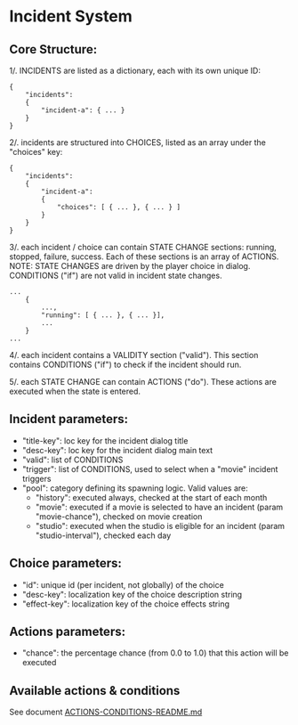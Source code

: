 ﻿# Incident System

## Core Structure:

1/. INCIDENTS are listed as a dictionary, each with its own unique ID:

    {
    	"incidents":
    	{
    		"incident-a": { ... }
    	}
    }

2/. incidents are structured into CHOICES, listed as an array under the "choices" key:

    {
    	"incidents":
    	{
    		"incident-a":
    		{
    			"choices": [ { ... }, { ... } ]
    		}
    	}
    }

3/. each incident / choice can contain STATE CHANGE sections: running, stopped, failure, success.
Each of these sections is an array of ACTIONS.
NOTE: STATE CHANGES are driven by the player choice in dialog. CONDITIONS ("if") are not valid in incident state changes.

    ...
    	{
    		...,
    		"running": [ { ... }, { ... }],
    		...
    	}
    ...

4/. each incident contains a VALIDITY section ("valid"). This section contains CONDITIONS ("if") to check if the incident should run.

5/. each STATE CHANGE can contain ACTIONS ("do"). These actions are executed when the state is entered.

## Incident parameters:

 - "title-key": loc key for the incident dialog title
 - "desc-key": loc key for the incident dialog main text
 - "valid": list of CONDITIONS
 - "trigger": list of CONDITIONS, used to select when a "movie" incident triggers
 - "pool": category defining its spawning logic. Valid values are:
	 - "history": executed always, checked at the start of each month
	 - "movie": executed if a movie is selected to have an incident (param "movie-chance"), checked on movie creation
	 - "studio": executed when the studio is eligible for an incident (param "studio-interval"), checked each day

## Choice parameters:

 - "id": unique id (per incident, not globally) of the choice
 - "desc-key": localization key of the choice description string
 - "effect-key": localization key of the choice effects string

## Actions parameters:

 - "chance": the percentage chance (from 0.0 to 1.0) that this action will be executed

## Available actions & conditions

See document [ACTIONS-CONDITIONS-README.md](ACTIONS-CONDITIONS-README.md)

